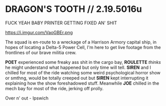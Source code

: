 # DRAGON'S TOOTH // 2.19.5016u
FUCK YEAH BABY PRINTER GETTING FIXED AN' SHIT

https://i.imgur.com/VaoGBEr.png

The squad is en-route to a wreckage of a Harrison Armory capital ship, in hopes of locating a Delta-5 Power Cell, I'm here to get live footage from the frontlines of our brave militia crew.

**POET** experienced some freaky ass shit in the cargo bay, **ROULETTE** *thinks* he might understand what happened but only time will tell.
**SIREN** and I chilled for most of the ride watching some weird psychological horror show or smthng, would be totally creeped out but **SIREN** kept interrupting it explaining how the show foreshadowed stuff.
Meanwhile **JOE** chilled in the mech bay for most of the ride, jerking off prolly.

Over n' out - Ipswich
